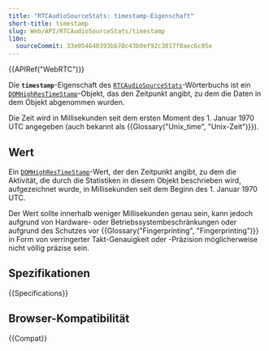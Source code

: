 ```yaml
---
title: "RTCAudioSourceStats: timestamp-Eigenschaft"
short-title: timestamp
slug: Web/API/RTCAudioSourceStats/timestamp
l10n:
  sourceCommit: 33e054640393bb70c43b0ef92c3017f0aec6c05e
---
```


{{APIRef("WebRTC")}}

Die **`timestamp`**-Eigenschaft des [`RTCAudioSourceStats`](/de/docs/Web/API/RTCAudioSourceStats)-Wörterbuchs ist ein [`DOMHighResTimeStamp`](/de/docs/Web/API/DOMHighResTimeStamp)-Objekt, das den Zeitpunkt angibt, zu dem die Daten in dem Objekt abgenommen wurden.

Die Zeit wird in Millisekunden seit dem ersten Moment des 1. Januar 1970 UTC angegeben (auch bekannt als {{Glossary("Unix_time", "Unix-Zeit")}}).

## Wert

Ein [`DOMHighResTimeStamp`](/de/docs/Web/API/DOMHighResTimeStamp)-Wert, der den Zeitpunkt angibt, zu dem die Aktivität, die durch die Statistiken in diesem Objekt beschrieben wird, aufgezeichnet wurde, in Millisekunden seit dem Beginn des 1. Januar 1970 UTC.

Der Wert sollte innerhalb weniger Millisekunden genau sein, kann jedoch aufgrund von Hardware- oder Betriebssystembeschränkungen oder aufgrund des Schutzes vor {{Glossary("Fingerprinting", "Fingerprinting")}} in Form von verringerter Takt-Genauigkeit oder -Präzision möglicherweise nicht völlig präzise sein.

## Spezifikationen

{{Specifications}}

## Browser-Kompatibilität

{{Compat}}
